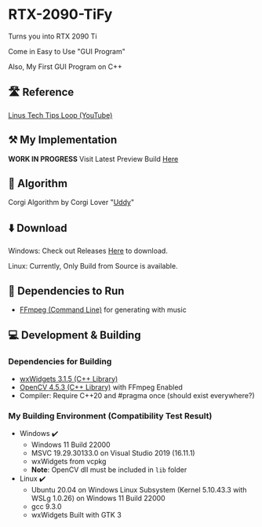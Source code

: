 # RTX-2090-TiFy

Turns you into RTX 2090 Ti

Come in Easy to Use "GUI Program"

Also, My First GUI Program on C++

## 🛣️ Reference

[Linus Tech Tips Loop (YouTube)](https://www.youtube.com/watch?v=Xx59T5n4ZLo)

## ⚒️ My Implementation

**WORK IN PROGRESS** Visit Latest Preview Build [Here](https://github.com/Leomotors/RTX-2090-TiFy/releases)

## 🔢 Algorithm

Corgi Algorithm by Corgi Lover "[Uddy](https://github.com/WasinUddy)"

## ⬇️ Download

Windows: Check out Releases [Here](https://github.com/Leomotors/RTX-2090-TiFy/releases) to download.

Linux: Currently, Only Build from Source is available.

## 🌿 Dependencies to Run

- [FFmpeg (Command Line)](https://github.com/FFmpeg/FFmpeg) for generating with music

## 💻 Development & Building

### Dependencies for Building

- [wxWidgets 3.1.5 (C++ Library)](https://github.com/wxWidgets/wxWidgets)
- [OpenCV 4.5.3 (C++ Library)](https://github.com/opencv/opencv) with FFmpeg Enabled
- Compiler: Require C++20 and #pragma once (should exist everywhere?)

### My Building Environment (Compatibility Test Result)

- Windows ✔️
  - Windows 11 Build 22000
  - MSVC 19.29.30133.0 on Visual Studio 2019 (16.11.1)
  - wxWidgets from vcpkg
  - **Note**: OpenCV dll must be included in `lib` folder
- Linux ✔️
  - Ubuntu 20.04 on Windows Linux Subsystem (Kernel 5.10.43.3 with WSLg 1.0.26) on Windows 11 Build 22000
  - gcc 9.3.0
  - wxWidgets Built with GTK 3
